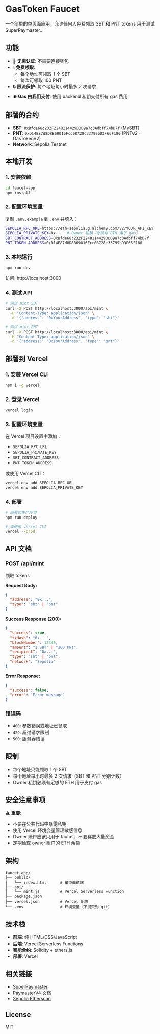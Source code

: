 # GasToken Faucet

一个简单的单页面应用，允许任何人免费领取 SBT 和 PNT tokens 用于测试 SuperPaymaster。

## 功能

- 🎁 **无需认证**: 不需要连接钱包
- 💧 **免费领取**: 
  - 每个地址可领取 1 个 SBT
  - 每次可领取 100 PNT
- 🔒 **限流保护**: 每个地址每小时最多 2 次请求
- ⛽ **Gas 由我们支付**: 使用 backend 私钥支付所有 gas 费用

## 部署的合约

- **SBT**: `0xBfde68c232F2248114429DDD9a7c3Adbff74bD7f` (MySBT)
- **PNT**: `0xD14E87d8D8B69016Fcc08728c33799bD3F66F180` (PNTv2 - GasTokenV2)
- **Network**: Sepolia Testnet

## 本地开发

### 1. 安装依赖

```bash
cd faucet-app
npm install
```

### 2. 配置环境变量

复制 `.env.example` 到 `.env` 并填入：

```bash
SEPOLIA_RPC_URL=https://eth-sepolia.g.alchemy.com/v2/YOUR_API_KEY
SEPOLIA_PRIVATE_KEY=0x...  # Owner 私钥（必须有 ETH 用于 gas）
SBT_CONTRACT_ADDRESS=0xBfde68c232F2248114429DDD9a7c3Adbff74bD7f
PNT_TOKEN_ADDRESS=0xD14E87d8D8B69016Fcc08728c33799bD3F66F180
```

### 3. 本地运行

```bash
npm run dev
```

访问: http://localhost:3000

### 4. 测试 API

```bash
# 测试 mint SBT
curl -X POST http://localhost:3000/api/mint \
  -H "Content-Type: application/json" \
  -d '{"address": "0xYourAddress", "type": "sbt"}'

# 测试 mint PNT
curl -X POST http://localhost:3000/api/mint \
  -H "Content-Type: application/json" \
  -d '{"address": "0xYourAddress", "type": "pnt"}'
```

## 部署到 Vercel

### 1. 安装 Vercel CLI

```bash
npm i -g vercel
```

### 2. 登录 Vercel

```bash
vercel login
```

### 3. 配置环境变量

在 Vercel 项目设置中添加：

- `SEPOLIA_RPC_URL`
- `SEPOLIA_PRIVATE_KEY`
- `SBT_CONTRACT_ADDRESS`
- `PNT_TOKEN_ADDRESS`

或使用 Vercel CLI：

```bash
vercel env add SEPOLIA_RPC_URL
vercel env add SEPOLIA_PRIVATE_KEY
```

### 4. 部署

```bash
# 部署到生产环境
npm run deploy

# 或使用 vercel CLI
vercel --prod
```

## API 文档

### POST /api/mint

领取 tokens

**Request Body:**
```json
{
  "address": "0x...",
  "type": "sbt" | "pnt"
}
```

**Success Response (200):**
```json
{
  "success": true,
  "txHash": "0x...",
  "blockNumber": 12345,
  "amount": "1 SBT" | "100 PNT",
  "recipient": "0x...",
  "type": "sbt" | "pnt",
  "network": "Sepolia"
}
```

**Error Response:**
```json
{
  "success": false,
  "error": "Error message"
}
```

### 错误码

- `400`: 参数错误或地址已领取
- `429`: 超过请求限制
- `500`: 服务器错误

## 限制

- 每个地址只能领取 1 个 SBT
- 每个地址每小时最多 2 次请求（SBT 和 PNT 分别计数）
- Owner 私钥必须有足够的 ETH 用于支付 gas

## 安全注意事项

⚠️ **重要**: 
- 不要在公共代码中暴露私钥
- 使用 Vercel 环境变量管理敏感信息
- Owner 账户应该只用于 faucet，不要存放大量资金
- 定期检查 owner 账户的 ETH 余额

## 架构

```
faucet-app/
├── public/
│   └── index.html      # 单页面前端
├── api/
│   └── mint.js         # Vercel Serverless Function
├── package.json
├── vercel.json         # Vercel 配置
└── .env                # 环境变量（不提交到 git）
```

## 技术栈

- **前端**: 纯 HTML/CSS/JavaScript
- **后端**: Vercel Serverless Functions
- **智能合约**: Solidity + ethers.js
- **部署**: Vercel

## 相关链接

- [SuperPaymaster](https://github.com/AAStarCommunity/SuperPaymaster)
- [PaymasterV4 文档](../docs/STANDARD_4337_TRANSACTION_CONFIG.md)
- [Sepolia Etherscan](https://sepolia.etherscan.io/)

## License

MIT
